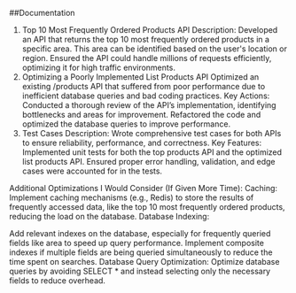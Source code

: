 
##Documentation
1. Top 10 Most Frequently Ordered Products API
Description: Developed an API that returns the top 10 most frequently ordered products in a specific area. This area can be identified based on the user's location or region.
Ensured the API could handle millions of requests efficiently, optimizing it for high traffic environments.
2. Optimizing a Poorly Implemented List Products API
Optimized an existing /products API that suffered from poor performance due to inefficient database queries and bad coding practices.
Key Actions:
Conducted a thorough review of the API’s implementation, identifying bottlenecks and areas for improvement.
Refactored the code and optimized the database queries to improve performance.
3. Test Cases
Description: Wrote comprehensive test cases for both APIs to ensure reliability, performance, and correctness.
Key Features:
Implemented unit tests for both the top products API and the optimized list products API.
Ensured proper error handling, validation, and edge cases were accounted for in the tests.

Additional Optimizations I Would Consider (If Given More Time):
Caching:
Implement caching mechanisms (e.g., Redis) to store the results of frequently accessed data, like the top 10 most frequently ordered products, reducing the load on the database.
Database Indexing:

Add relevant indexes on the database, especially for frequently queried fields like  area to speed up query performance.
Implement composite indexes if multiple fields are being queried simultaneously to reduce the time spent on searches.
Database Query Optimization:
Optimize database queries by avoiding SELECT * and instead selecting only the necessary fields to reduce overhead.

